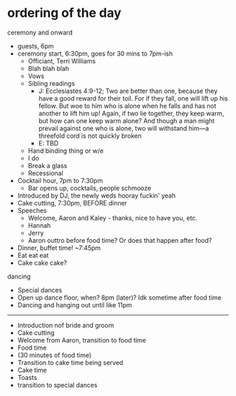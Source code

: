 # ordering of the day

ceremony and onward

- guests, 6pm
- ceremony start, 6:30pm, goes for 30 mins to 7pm-ish
  - Officiant, Terri Williams
  - Blah blah blah
  - Vows
  - Sibling readings
    - J: Ecclesiastes 4:9-12; Two are better than one, because they have a good reward for their toil. For if they fall, one will lift up his fellow. But woe to him who is alone when he falls and has not another to lift him up! Again, if two lie together, they keep warm, but how can one keep warm alone? And though a man might prevail against one who is alone, two will withstand him—a threefold cord is not quickly broken
    - E: TBD
  - Hand binding thing or w/e
  - I do
  - Break a glass
  - Recessional
- Cocktail hour, 7pm to 7:30pm
  - Bar opens up, cocktails, people schmooze
- Introduced by DJ, the newly weds hooray fuckin' yeah
- Cake cutting, 7:30pm, BEFORE dinner
- Speeches
  - Welcome, Aaron and Kaley - thanks, nice to have you, etc.
  - Hannah
  - Jerry
  - Aaron outtro before food time? Or does that happen after food?
- Dinner, buffet time! ~7:45pm
- Eat eat eat
- Cake cake cake?

dancing

- Special dances
- Open up dance floor, when? 8pm (later)? Idk sometime after food time
- Dancing and hanging out until like 11pm

---

- Introduction nof bride and groom
- Cake cutting
- Welcome from Aaron, transition to food time
- Food time
- (30 minutes of food time)
- Transition to cake time being served
- Cake time
- Toasts
- transition to special dances
